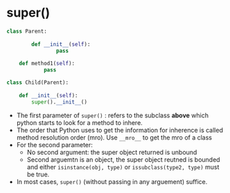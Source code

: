 # super()

```python
class Parent:
  
		def __init__(self):
				pass
    
  	def method1(self):
    		pass

class Child(Parent):
		
    def __init__(self):
      	super().__init__()
```

*  The first parameter of `super()` : refers to the subclass **above** which python starts to look for a method to inhere.
*  The order that Python uses to get the information for inherence is called method resolution order (mro). Use `__mro__` to get the mro of a class
*  For the second parameter:
   *  No second argument: the super object returned is unbound
   *  Second arguemtn is an object, the super object reutned is bounded and either `isinstance(obj, type)` or `issubclass(type2, type)` must be true.
*  In most cases, `super()` (without passing in any arguement) suffice.